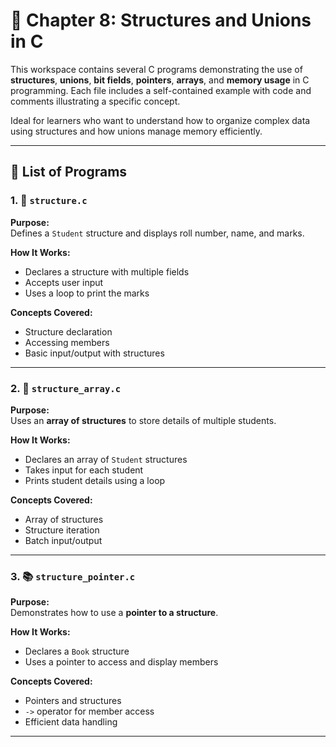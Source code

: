 # 🧱 Chapter 8: Structures and Unions in C

This workspace contains several C programs demonstrating the use of **structures**, **unions**, **bit fields**, **pointers**, **arrays**, and **memory usage** in C programming. Each file includes a self-contained example with code and comments illustrating a specific concept.

Ideal for learners who want to understand how to organize complex data using structures and how unions manage memory efficiently.

---

## 📂 List of Programs

### 1. 📘 `structure.c`
**Purpose:**  
Defines a `Student` structure and displays roll number, name, and marks.

**How It Works:**  
- Declares a structure with multiple fields  
- Accepts user input  
- Uses a loop to print the marks

**Concepts Covered:**  
- Structure declaration  
- Accessing members  
- Basic input/output with structures

---

### 2. 🧾 `structure_array.c`
**Purpose:**  
Uses an **array of structures** to store details of multiple students.

**How It Works:**  
- Declares an array of `Student` structures  
- Takes input for each student  
- Prints student details using a loop

**Concepts Covered:**  
- Array of structures  
- Structure iteration  
- Batch input/output

---

### 3. 📚 `structure_pointer.c`
**Purpose:**  
Demonstrates how to use a **pointer to a structure**.

**How It Works:**  
- Declares a `Book` structure  
- Uses a pointer to access and display members

**Concepts Covered:**  
- Pointers and structures  
- `->` operator for member access  
- Efficient data handling

---
